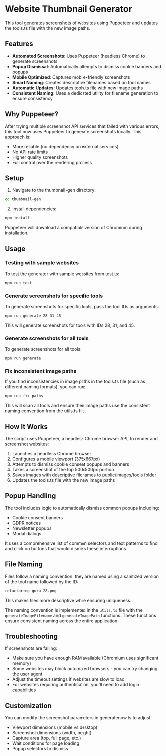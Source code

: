# Website Thumbnail Generator

This tool generates screenshots of websites using Puppeteer and updates the tools.ts file with the new image paths.

## Features

- **Automated Screenshots**: Uses Puppeteer (headless Chrome) to generate screenshots
- **Popup Dismissal**: Automatically attempts to dismiss cookie banners and popups
- **Mobile Optimized**: Captures mobile-friendly screenshots
- **Smart Naming**: Creates descriptive filenames based on tool names
- **Automatic Updates**: Updates tools.ts file with new image paths
- **Consistent Naming**: Uses a dedicated utility for filename generation to ensure consistency

## Why Puppeteer?

After trying multiple screenshot API services that failed with various errors, this tool now uses Puppeteer to generate screenshots locally. This approach is:

- More reliable (no dependency on external services)
- No API rate limits
- Higher quality screenshots
- Full control over the rendering process

## Setup

1. Navigate to the thumbnail-gen directory:

```bash
cd thumbnail-gen
```

2. Install dependencies:

```bash
npm install
```

Puppeteer will download a compatible version of Chromium during installation.

## Usage

### Testing with sample websites

To test the generator with sample websites from test.ts:

```bash
npm run test
```

### Generate screenshots for specific tools

To generate screenshots for specific tools, pass the tool IDs as arguments:

```bash
npm run generate 28 31 45
```

This will generate screenshots for tools with IDs 28, 31, and 45.

### Generate screenshots for all tools

To generate screenshots for all tools:

```bash
npm run generate
```

### Fix inconsistent image paths

If you find inconsistencies in image paths in the tools.ts file (such as different naming formats), you can run:

```bash
npm run fix-paths
```

This will scan all tools and ensure their image paths use the consistent naming convention from the utils.ts file.

## How It Works

The script uses Puppeteer, a headless Chrome browser API, to render and screenshot websites:

1. Launches a headless Chrome browser
2. Configures a mobile viewport (375x667px)
3. Attempts to dismiss cookie consent popups and banners
4. Takes a screenshot of the top 500x500px portion
5. Saves images with descriptive filenames to public/images/tools folder
6. Updates the tools.ts file with the new image paths

## Popup Handling

The tool includes logic to automatically dismiss common popups including:

- Cookie consent banners
- GDPR notices
- Newsletter popups
- Modal dialogs

It uses a comprehensive list of common selectors and text patterns to find and click on buttons that would dismiss these interruptions.

## File Naming

Files follow a naming convention: they are named using a sanitized version of the tool name followed by the ID:

```bash
refactoring-guru-28.png
```

This makes files more descriptive while ensuring uniqueness.

The naming convention is implemented in the `utils.ts` file with the `generateImageFilename` and `generateImagePath` functions. These functions ensure consistent naming across the entire application.

## Troubleshooting

If screenshots are failing:

- Make sure you have enough RAM available (Chromium uses significant memory)
- Some websites may block automated browsers - you can try changing the user agent
- Adjust the timeout settings if websites are slow to load
- For websites requiring authentication, you'll need to add login capabilities

## Customization

You can modify the screenshot parameters in generatenow.ts to adjust:

- Viewport dimensions (mobile vs desktop)
- Screenshot dimensions (width, height)
- Capture area (top, full page, etc.)
- Wait conditions for page loading
- Popup selectors to dismiss
